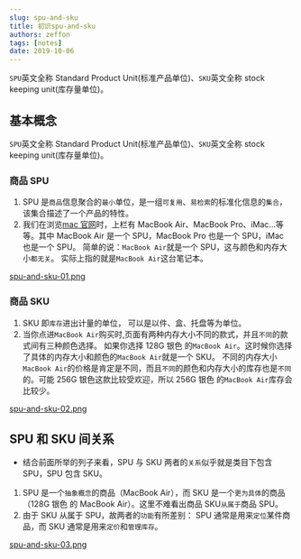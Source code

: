 ```yaml
---
slug: spu-and-sku
title: 初识spu-and-sku
authors: zeffon
tags: [notes]
date: 2019-10-06
---
```


`SPU`英文全称 Standard Product Unit(标准产品单位)、`SKU`英文全称 stock keeping unit(库存量单位)。

<!--truncate-->

## 基本概念

`SPU`英文全称 Standard Product Unit(标准产品单位)、`SKU`英文全称 stock keeping unit(库存量单位)。

### 商品 SPU

1. SPU 是`商品`信息聚合的`最小`单位，是一组`可复用`、`易检索`的标准化信息的`集合`，该集合描述了一个产品的特性。
1. 我们在浏览[mac 官网](https://www.apple.com/cn/mac/)时，上栏有 MacBook Air、MacBook Pro、iMac...等等。其中 MacBook Air 是一个 SPU，MacBook Pro 也是一个 SPU，iMac 也是一个 SPU。
   简单的说：`MacBook Air`就是一个 SPU，这与颜色和内存大小`都无关`。
   实际上指的就是`MacBook Air`这台笔记本。

[spu-and-sku-01.png](https://cdn.nlark.com/yuque/0/2021/png/656137/1610701486331-c889848b-ba41-4a48-b3f7-f32b1a8c21ab.png#align=left&display=inline&height=464&margin=%5Bobject%20Object%5D&name=spu-and-sku-01.png&originHeight=572&originWidth=883&size=116873&status=done&style=none&width=717)

### 商品 SKU

1. SKU 即`库存`进出计量的单位， 可以是以件、盒、托盘等为单位。
2. 当你点进`MacBook Air`购买时,页面有两种内存大小不同的款式，并且`不同`的款式间有三种颜色选择。
   如果你选择 128G 银色 的`MacBook Air`。这时候你选择了具体的内存大小和颜色的`MacBook Air`就是一个 SKU。
   不同的内存大小`MacBook Air`的价格是肯定是不同，而且`不同`的颜色和内存大小的库存也是`不同`的。可能 256G 银色这款比较受欢迎，所以 256G 银色 的`MacBook Air`库存会比较少。

[spu-and-sku-02.png](https://cdn.nlark.com/yuque/0/2021/png/656137/1610701674179-d5046331-d6b9-4405-9f92-49dd68bc825b.png#align=left&display=inline&height=666&margin=%5Bobject%20Object%5D&name=spu-and-sku-02.png&originHeight=666&originWidth=846&size=116451&status=done&style=none&width=846)

## SPU 和 SKU 间关系

- 结合前面所举的列子来看，SPU 与 SKU 两者的`关系`似乎就是类目下包含 SPU，SPU 包含 SKU。

1. SPU 是一个`抽象概念`的商品（MacBook Air），而 SKU 是一个`更为具体`的商品（128G 银色 的 MacBook Air）。这里不难看出商品 SKU`从属于`商品 SPU。
1. 由于 SKU 从属于 SPU，故两者的`功能`有所差别：
   SPU 通常是用来`定位`某件商品，而 SKU 通常是用来`定价`和`管理库存`。

[spu-and-sku-03.png](https://cdn.nlark.com/yuque/0/2021/png/656137/1610701699775-8496b06e-040b-4465-adc8-34a29a389523.png#align=left&display=inline&height=422&margin=%5Bobject%20Object%5D&name=spu-and-sku-03.png&originHeight=422&originWidth=577&size=38359&status=done&style=none&width=577)
